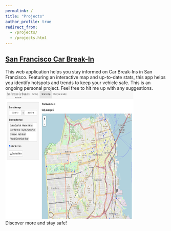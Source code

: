 ```yaml
---
permalink: /
title: "Projects"
author_profile: true
redirect_from: 
  - /projects/
  - /projects.html
---
```

## [San Francisco Car Break-In](https://eja1v2-bish.shinyapps.io/SFCarBreakIns/)

This web application helps you stay informed on Car Break-Ins in San Francisco. Featuring an interactive map and up-to-date stats, this app helps you identify hotspots and trends to keep your vehicle safe. This is an ongoing personal project. Feel free to hit me up with any suggestions. 
<img src="/images/sf_car.png" height = "400" width="400" title="SF Car Break In">
<br>Discover more and stay safe!
<br/>
<br/>



